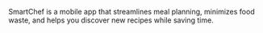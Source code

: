 SmartChef is a mobile app that streamlines meal planning, minimizes food waste, and helps you discover new recipes while saving time.
